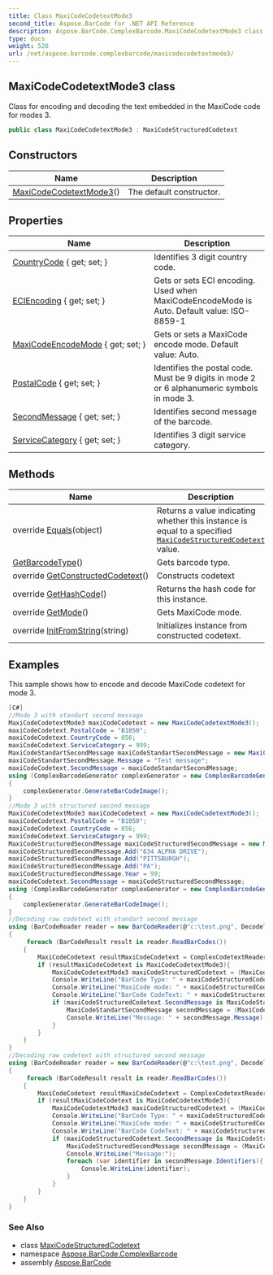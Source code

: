 ```yaml
---
title: Class MaxiCodeCodetextMode3
second_title: Aspose.BarCode for .NET API Reference
description: Aspose.BarCode.ComplexBarcode.MaxiCodeCodetextMode3 class. Class for encoding and decoding the text embedded in the MaxiCode code for modes 3
type: docs
weight: 520
url: /net/aspose.barcode.complexbarcode/maxicodecodetextmode3/
---
```

## MaxiCodeCodetextMode3 class

Class for encoding and decoding the text embedded in the MaxiCode code for modes 3.

```csharp
public class MaxiCodeCodetextMode3 : MaxiCodeStructuredCodetext
```

## Constructors

| Name | Description |
| --- | --- |
| [MaxiCodeCodetextMode3](maxicodecodetextmode3/)() | The default constructor. |

## Properties

| Name | Description |
| --- | --- |
| [CountryCode](../../aspose.barcode.complexbarcode/maxicodestructuredcodetext/countrycode/) { get; set; } | Identifies 3 digit country code. |
| [ECIEncoding](../../aspose.barcode.complexbarcode/maxicodecodetext/eciencoding/) { get; set; } | Gets or sets ECI encoding. Used when MaxiCodeEncodeMode is Auto. Default value: ISO-8859-1 |
| [MaxiCodeEncodeMode](../../aspose.barcode.complexbarcode/maxicodecodetext/maxicodeencodemode/) { get; set; } | Gets or sets a MaxiCode encode mode. Default value: Auto. |
| [PostalCode](../../aspose.barcode.complexbarcode/maxicodestructuredcodetext/postalcode/) { get; set; } | Identifies the postal code. Must be 9 digits in mode 2 or 6 alphanumeric symbols in mode 3. |
| [SecondMessage](../../aspose.barcode.complexbarcode/maxicodestructuredcodetext/secondmessage/) { get; set; } | Identifies second message of the barcode. |
| [ServiceCategory](../../aspose.barcode.complexbarcode/maxicodestructuredcodetext/servicecategory/) { get; set; } | Identifies 3 digit service category. |

## Methods

| Name | Description |
| --- | --- |
| override [Equals](../../aspose.barcode.complexbarcode/maxicodestructuredcodetext/equals/)(object) | Returns a value indicating whether this instance is equal to a specified [`MaxiCodeStructuredCodetext`](../maxicodestructuredcodetext/) value. |
| [GetBarcodeType](../../aspose.barcode.complexbarcode/maxicodecodetext/getbarcodetype/)() | Gets barcode type. |
| override [GetConstructedCodetext](../../aspose.barcode.complexbarcode/maxicodestructuredcodetext/getconstructedcodetext/)() | Constructs codetext |
| override [GetHashCode](../../aspose.barcode.complexbarcode/maxicodestructuredcodetext/gethashcode/)() | Returns the hash code for this instance. |
| override [GetMode](../../aspose.barcode.complexbarcode/maxicodecodetextmode3/getmode/)() | Gets MaxiCode mode. |
| override [InitFromString](../../aspose.barcode.complexbarcode/maxicodestructuredcodetext/initfromstring/)(string) | Initializes instance from constructed codetext. |

## Examples

This sample shows how to encode and decode MaxiCode codetext for mode 3.

```csharp
[C#]
//Mode 3 with standart second message
MaxiCodeCodetextMode3 maxiCodeCodetext = new MaxiCodeCodetextMode3();
maxiCodeCodetext.PostalCode = "B1050";
maxiCodeCodetext.CountryCode = 056;
maxiCodeCodetext.ServiceCategory = 999;
MaxiCodeStandartSecondMessage maxiCodeStandartSecondMessage = new MaxiCodeStandartSecondMessage();
maxiCodeStandartSecondMessage.Message = "Test message";
maxiCodeCodetext.SecondMessage = maxiCodeStandartSecondMessage;
using (ComplexBarcodeGenerator complexGenerator = new ComplexBarcodeGenerator(maxiCodeCodetext))
{
    complexGenerator.GenerateBarCodeImage();
}
//Mode 3 with structured second message
MaxiCodeCodetextMode3 maxiCodeCodetext = new MaxiCodeCodetextMode3();
maxiCodeCodetext.PostalCode = "B1050";
maxiCodeCodetext.CountryCode = 056;
maxiCodeCodetext.ServiceCategory = 999;
MaxiCodeStructuredSecondMessage maxiCodeStructuredSecondMessage = new MaxiCodeStructuredSecondMessage();
maxiCodeStructuredSecondMessage.Add("634 ALPHA DRIVE");
maxiCodeStructuredSecondMessage.Add("PITTSBURGH");
maxiCodeStructuredSecondMessage.Add("PA");
maxiCodeStructuredSecondMessage.Year = 99;
maxiCodeCodetext.SecondMessage = maxiCodeStructuredSecondMessage;
using (ComplexBarcodeGenerator complexGenerator = new ComplexBarcodeGenerator(maxiCodeCodetext))
{
    complexGenerator.GenerateBarCodeImage();
}
//Decoding raw codetext with standart second message
using (BarCodeReader reader = new BarCodeReader(@"c:\test.png", DecodeType.MaxiCode))
{
     foreach (BarCodeResult result in reader.ReadBarCodes())
    {
        MaxiCodeCodetext resultMaxiCodeCodetext = ComplexCodetextReader.TryDecodeMaxiCode(result.Extended.MaxiCode.MaxiCodeMode, result.CodeText);
        if (resultMaxiCodeCodetext is MaxiCodeCodetextMode3){
            MaxiCodeCodetextMode3 maxiCodeStructuredCodetext = (MaxiCodeCodetextMode3)resultMaxiCodeCodetext;
            Console.WriteLine("BarCode Type: " + maxiCodeStructuredCodetext.PostalCode);
            Console.WriteLine("MaxiCode mode: " + maxiCodeStructuredCodetext.CountryCode);
            Console.WriteLine("BarCode CodeText: " + maxiCodeStructuredCodetext.ServiceCategory);
            if (maxiCodeStructuredCodetext.SecondMessage is MaxiCodeStandartSecondMessage){
                MaxiCodeStandartSecondMessage secondMessage = (MaxiCodeStandartSecondMessage)maxiCodeStructuredCodetext.SecondMessage;
                Console.WriteLine("Message: " + secondMessage.Message);
            }
        }
    }
}
//Decoding raw codetext with structured second message
using (BarCodeReader reader = new BarCodeReader(@"c:\test.png", DecodeType.MaxiCode))
{
     foreach (BarCodeResult result in reader.ReadBarCodes())
    {
        MaxiCodeCodetext resultMaxiCodeCodetext = ComplexCodetextReader.TryDecodeMaxiCode(result.Extended.MaxiCode.MaxiCodeMode, result.CodeText);
        if (resultMaxiCodeCodetext is MaxiCodeCodetextMode3){
            MaxiCodeCodetextMode3 maxiCodeStructuredCodetext = (MaxiCodeCodetextMode3)resultMaxiCodeCodetext;
            Console.WriteLine("BarCode Type: " + maxiCodeStructuredCodetext.PostalCode);
            Console.WriteLine("MaxiCode mode: " + maxiCodeStructuredCodetext.CountryCode);
            Console.WriteLine("BarCode CodeText: " + maxiCodeStructuredCodetext.ServiceCategory);
            if (maxiCodeStructuredCodetext.SecondMessage is MaxiCodeStructuredSecondMessage){
                MaxiCodeStructuredSecondMessage secondMessage = (MaxiCodeStructuredSecondMessage)maxiCodeStructuredCodetext.SecondMessage;
                Console.WriteLine("Message:");
                foreach (var identifier in secondMessage.Identifiers){
                    Console.WriteLine(identifier);
                }
            }
        }
    }
}
```

### See Also

* class [MaxiCodeStructuredCodetext](../maxicodestructuredcodetext/)
* namespace [Aspose.BarCode.ComplexBarcode](../../aspose.barcode.complexbarcode/)
* assembly [Aspose.BarCode](../../)


